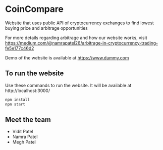# CoinCompare

Website that uses public API of cryptocurrency exchanges to find lowest buying price and arbitrage opportunities

For more details regarding arbitrage and how our website works, visit https://medium.com/@namrapatel26/arbitrage-in-cryptocurrency-trading-fe5e177c46d2

Demo of the website is available at https://www.dummy.com

## To run the website

Use these commands to run the website. It will be available at http://localhost:3000/

```bash
npm install
npm start
```

## Meet the team

- Vidit Patel 
- Namra Patel
- Megh Patel